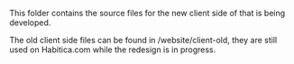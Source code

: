 This folder contains the source files for the new client side of that is being developed.

The old client side files can be found in /website/client-old, they are still used on Habitica.com while the redesign is in progress.
